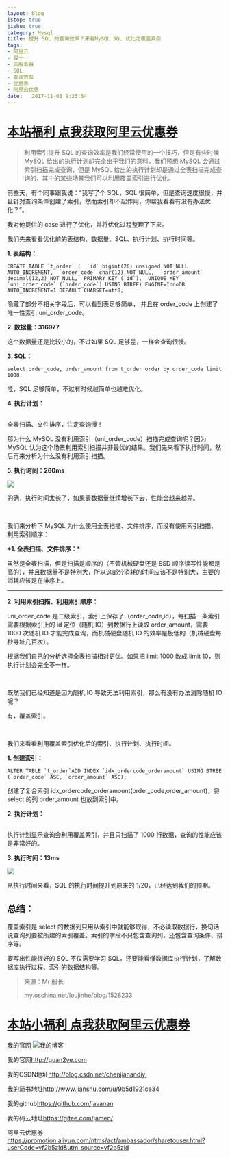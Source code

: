 ```yaml
---
layout: blog
istop: true
jishu: true
category: Mysql
title: 提升 SQL 的查询效率？来看MySQL SQL 优化之覆盖索引
tags:
- 阿里云
- 双十一
- 云服务器
- SQL
- 查询效率
- 优惠券
- 阿里云优惠
date:   2017-11-01 9:25:54
---
```


# **[本站福利 点我获取阿里云优惠券](https://promotion.aliyun.com/ntms/act/ambassador/sharetouser.html?userCode=vf2b5zld&utm_source=vf2b5zld)**

> 利用索引提升 SQL 的查询效率是我们经常使用的一个技巧，但是有些时候 MySQL 给出的执行计划却完全出乎我们的意料，我们预想 MySQL 会通过索引扫描完成查询，但是 MySQL 给出的执行计划却是通过全表扫描完成查询的，其中的某些场景我们可以利用覆盖索引进行优化。

前些天，有个同事跟我说：“我写了个 SQL，SQL 很简单，但是查询速度很慢，并且针对查询条件创建了索引，然而索引却不起作用，你帮我看看有没有办法优化？”。

我对他提供的 case 进行了优化，并将优化过程整理了下来。

我们先来看看优化前的表结构、数据量、SQL、执行计划、执行时间等。

**1. 表结构：**

```
CREATE TABLE `t_order` (  `id` bigint(20) unsigned NOT NULL AUTO_INCREMENT,  `order_code` char(12) NOT NULL,  `order_amount` decimal(12,2) NOT NULL,  PRIMARY KEY (`id`),  UNIQUE KEY `uni_order_code` (`order_code`) USING BTREE) ENGINE=InnoDB AUTO_INCREMENT=1 DEFAULT CHARSET=utf8;
```

隐藏了部分不相关字段后，可以看到表足够简单， 并且在 order_code 上创建了唯一性索引 uni_order_code。

**2. 数据量：316977**

这个数据量还是比较小的，不过如果 SQL 足够差，一样会查询很慢。

**3. SQL：**

```
select order_code, order_amount from t_order order by order_code limit 1000;
```

哇，SQL 足够简单，不过有时候越简单也越难优化。

**4. 执行计划：**

![](data:image/gif;base64,iVBORw0KGgoAAAANSUhEUgAAAAEAAAABCAYAAAAfFcSJAAAADUlEQVQImWNgYGBgAAAABQABh6FO1AAAAABJRU5ErkJggg==)

全表扫描、文件排序，注定查询慢！

那为什么 MySQL 没有利用索引（uni_order_code）扫描完成查询呢？因为 MySQL 认为这个场景利用索引扫描并非最优的结果。我们先来看下执行时间，然后再来分析为什么没有利用索引扫描。

**5. 执行时间：260ms**

![](http://mmbiz.qpic.cn/mmbiz_png/DmibiaFiaAI4B36XmwteZwQUaB5ACyKK34Oxt7CkBSS4vHo6F2bSh8KzkD2iaktjWrR5XZiaJS2OEL3WoicfKR6EBvHw/640?wx_fmt=png&tp=webp&wxfrom=5&wx_lazy=1)

的确，执行时间太长了，如果表数据量继续增长下去，性能会越来越差。

 

我们来分析下 MySQL 为什么使用全表扫描、文件排序，而没有使用索引扫描、利用索引顺序：

**\*1. 全表扫描、文件排序：***

虽然是全表扫描，但是扫描是顺序的（不管机械硬盘还是 SSD 顺序读写性能都是高的），并且数据量不是特别大，所以这部分消耗的时间应该不是特别大，主要的消耗应该是在排序上。

****

**2. 利用索引扫描、利用索引顺序：**

uni_order_code 是二级索引，索引上保存了（order_code,id），每扫描一条索引需要根据索引上的 id 定位（随机 IO）到数据行上读取 order_amount，需要 1000 次随机 IO 才能完成查询，而机械硬盘随机 IO 的效率是极低的（机械硬盘每秒寻址几百次）。

根据我们自己的分析选择全表扫描相对更优。如果把 limit 1000 改成 limit 10，则执行计划会完全不一样。

 

既然我们已经知道是因为随机 IO 导致无法利用索引，那么有没有办法消除随机 IO 呢？

有，覆盖索引。

 

我们来看看利用覆盖索引优化后的索引、执行计划、执行时间。

**1. 创建索引：**

```
ALTER TABLE `t_order`ADD INDEX `idx_ordercode_orderamount` USING BTREE (`order_code` ASC, `order_amount` ASC);
```

创建了复合索引 idx_ordercode_orderamount(order_code,order_amount)，将 select 的列 order_amount 也放到索引中。

**2. 执行计划：**

![](data:image/gif;base64,iVBORw0KGgoAAAANSUhEUgAAAAEAAAABCAYAAAAfFcSJAAAADUlEQVQImWNgYGBgAAAABQABh6FO1AAAAABJRU5ErkJggg==)

执行计划显示查询会利用覆盖索引，并且只扫描了 1000 行数据，查询的性能应该是非常好的。

**3. 执行时间：13ms**

![](http://mmbiz.qpic.cn/mmbiz_png/DmibiaFiaAI4B36XmwteZwQUaB5ACyKK34OuknrshibBXjT6UAt38cwzV1oTAKX4AicRNIxMrZLh1a9PBP8OoLm28jQ/640?wx_fmt=png&tp=webp&wxfrom=5&wx_lazy=1)

从执行时间来看，SQL 的执行时间提升到原来的 1/20，已经达到我们的预期。

## 总结：

覆盖索引是 select 的数据列只用从索引中就能够取得，不必读取数据行，换句话说查询列要被所建的索引覆盖。索引的字段不只包含查询列，还包含查询条件、排序等。

要写出性能很好的 SQL 不仅需要学习 SQL，还要能看懂数据库执行计划，了解数据库执行过程、索引的数据结构等。

> 来源：Mr 船长
>
> my.oschina.net/loujinhe/blog/1528233


# **[本站小福利 点我获取阿里云优惠券](https://promotion.aliyun.com/ntms/act/ambassador/sharetouser.html?userCode=vf2b5zld&utm_source=vf2b5zld)**

我的官网
![我的博客](https://github.com/javanan/javanan.github.io/blob/master/style/images/slifelogo.png?raw=true)

我的官网<http://guan2ye.com>

我的CSDN地址<http://blog.csdn.net/chenjianandiyi>

我的简书地址<http://www.jianshu.com/u/9b5d1921ce34>

我的github<https://github.com/javanan>

我的码云地址<https://gitee.com/jamen/>

阿里云优惠券<https://promotion.aliyun.com/ntms/act/ambassador/sharetouser.html?userCode=vf2b5zld&utm_source=vf2b5zld>

